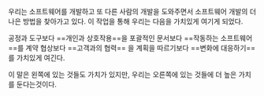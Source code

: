 우리는 소프트웨어를 개발하고 또 다른 사람의 개발을 도와주면서 소프트웨어 개발의 더 나은 방법을 찾아가고 있다.
이 작업을 통해 우리는 다음을 가치있게 여기게 되었다.

공정과 도구보다 ==개인과 상호작용==을
포괄적인 문서보다 ==작동하는 소프트웨어==를
계약 협상보다 ==고객과의 협력== 을
계획을 따르기보다 ==변화에 대응하기==를
가치있게 여긴다.

이 말은 왼쪽에 있는 것들도 가치가 있지만, 우리는 오른쪽에 있는 것들에 더 높은 가치를 둔다는것이다.